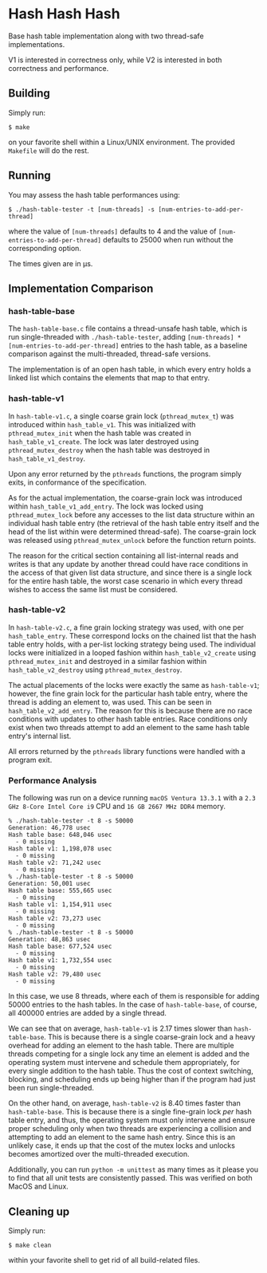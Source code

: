 # Hash Hash Hash

Base hash table implementation along with two thread-safe implementations.

V1 is interested in correctness only, while V2 is interested in both correctness and performance.

## Building

Simply run:

```
$ make
```

on your favorite shell within a Linux/UNIX environment. The provided `Makefile` will do the rest.

## Running

You may assess the hash table performances using:

```
$ ./hash-table-tester -t [num-threads] -s [num-entries-to-add-per-thread]
```

where the value of `[num-threads]` defaults to 4 and the value of `[num-entries-to-add-per-thread]` defaults to 25000 when run without the corresponding option.

The times given are in μs.

## Implementation Comparison

### hash-table-base

The `hash-table-base.c` file contains a thread-unsafe hash table, which is run single-threaded with `./hash-table-tester`, adding `[num-threads] * [num-entries-to-add-per-thread]` entries to the hash table, as a baseline comparison against the multi-threaded, thread-safe versions.

The implementation is of an open hash table, in which every entry holds a linked list which contains the elements that map to that entry.

### hash-table-v1

In `hash-table-v1.c`, a single coarse grain lock (`pthread_mutex_t`) was introduced within `hash_table_v1`. This was initialized with `pthread_mutex_init` when the hash table was created in `hash_table_v1_create`. The lock was later destroyed using `pthread_mutex_destroy` when the hash table was destroyed in `hash_table_v1_destroy`.

Upon any error returned by the `pthreads` functions, the program simply exits, in conformance of the specification.

As for the actual implementation, the coarse-grain lock was introduced within `hash_table_v1_add_entry`. The lock was locked using `pthread_mutex_lock` before any accesses to the list data structure within an individual hash table entry (the retrieval of the hash table entry itself and the head of the list within were determined thread-safe). The coarse-grain lock was released using `pthread_mutex_unlock` before the function return points. 

The reason for the critical section containing all list-internal reads and writes is that any update by another thread could have race conditions in the access of that given list data structure, and since there is a single lock for the entire hash table, the worst case scenario in which every thread wishes to access the same list must be considered.

### hash-table-v2

In `hash-table-v2.c`, a fine grain locking strategy was used, with one per `hash_table_entry`. These correspond locks on the chained list that the hash table entry holds, with a per-list locking strategy being used. The individual locks were initialized in a looped fashion within `hash_table_v2_create` using `pthread_mutex_init` and destroyed in a similar fashion within `hash_table_v2_destroy` using `pthread_mutex_destroy`.

The actual placements of the locks were exactly the same as `hash-table-v1`; however, the fine grain lock for the particular hash table entry, where the thread is adding an element to, was used. This can be seen in `hash_table_v2_add_entry`. The reason for this is because there are no race conditions with updates to other hash table entries. Race conditions only exist when two threads attempt to add an element to the same hash table entry's internal list.

All errors returned by the `pthreads` library functions were handled with a program exit.

### Performance Analysis

The following was run on a device running `macOS Ventura 13.3.1` with a `2.3 GHz 8-Core Intel Core i9` CPU and `16 GB 2667 MHz DDR4` memory.

```
% ./hash-table-tester -t 8 -s 50000
Generation: 46,778 usec
Hash table base: 648,046 usec
  - 0 missing
Hash table v1: 1,198,078 usec
  - 0 missing
Hash table v2: 71,242 usec
  - 0 missing
% ./hash-table-tester -t 8 -s 50000
Generation: 50,001 usec
Hash table base: 555,665 usec
  - 0 missing
Hash table v1: 1,154,911 usec
  - 0 missing
Hash table v2: 73,273 usec
  - 0 missing
% ./hash-table-tester -t 8 -s 50000
Generation: 48,863 usec
Hash table base: 677,524 usec
  - 0 missing
Hash table v1: 1,732,554 usec
  - 0 missing
Hash table v2: 79,480 usec
  - 0 missing
```

In this case, we use 8 threads, where each of them is responsible for adding 50000 entries to the hash tables. In the case of `hash-table-base`, of course, all 400000 entries are added by a single thread.

We can see that on average, `hash-table-v1` is 2.17 times slower than `hash-table-base`. This is because there is a single coarse-grain lock and a heavy overhead for adding an element to the hash table. There are multiple threads competing for a single lock any time an element is added and the operating system must intervene and schedule them appropriately, for every single addition to the hash table. Thus the cost of context switching, blocking, and scheduling ends up being higher than if the program had just been run single-threaded.

On the other hand, on average, `hash-table-v2` is 8.40 times faster than `hash-table-base`. This is because there is a single fine-grain lock *per* hash table entry, and thus, the operating system must only intervene and ensure proper scheduling only when two threads are experiencing a collision and attempting to add an element to the same hash entry. Since this is an unlikely case, it ends up that the cost of the mutex locks and unlocks becomes amortized over the multi-threaded execution.

Additionally, you can run `python -m unittest` as many times as it please you to find that all unit tests are consistently passed. This was verified on both MacOS and Linux.

## Cleaning up

Simply run:

```
$ make clean
```

within your favorite shell to get rid of all build-related files.
